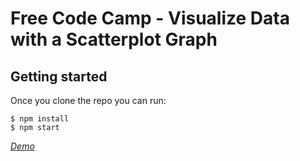 # Free Code Camp - Visualize Data with a Scatterplot Graph

## Getting started

Once you clone the repo you can run:

```
$ npm install
$ npm start
```

*[Demo](https://cukyawzintun.github.io/scatterplot/)*
